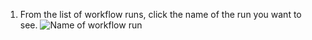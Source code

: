 1. From the list of workflow runs, click the name of the run you want to see.
   ![Name of workflow run](/assets/images/help/repository/run-name.png)
